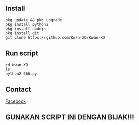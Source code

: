 ## Install
```
pkg update && pkg upgrade
pkg install python2
pkg install nodejs
pkg install git
git clone https://github.com/Kwan-XD/Kwan-XD
```

## Run script
```
cd Kwan-XD
ls
python2 666.py
```

## Contact
[Facebook](https://www.facebook.com/Zombie.Akun11)

## GUNAKAN SCRIPT INI DENGAN BIJAK!!!
